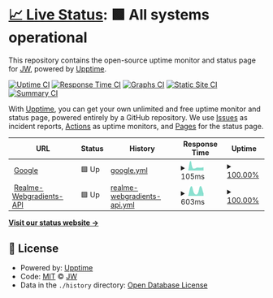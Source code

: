 # [📈 Live Status](https://JiangWeixian.github.io/upptime): <!--live status--> **🟩 All systems operational**

This repository contains the open-source uptime monitor and status page for [JW](jwx.ink), powered by [Upptime](https://github.com/upptime/upptime).

[![Uptime CI](https://github.com/JiangWeixian/upptime/workflows/Uptime%20CI/badge.svg)](https://github.com/JiangWeixian/upptime/actions?query=workflow%3A%22Uptime+CI%22)
[![Response Time CI](https://github.com/JiangWeixian/upptime/workflows/Response%20Time%20CI/badge.svg)](https://github.com/JiangWeixian/upptime/actions?query=workflow%3A%22Response+Time+CI%22)
[![Graphs CI](https://github.com/JiangWeixian/upptime/workflows/Graphs%20CI/badge.svg)](https://github.com/JiangWeixian/upptime/actions?query=workflow%3A%22Graphs+CI%22)
[![Static Site CI](https://github.com/JiangWeixian/upptime/workflows/Static%20Site%20CI/badge.svg)](https://github.com/JiangWeixian/upptime/actions?query=workflow%3A%22Static+Site+CI%22)
[![Summary CI](https://github.com/JiangWeixian/upptime/workflows/Summary%20CI/badge.svg)](https://github.com/JiangWeixian/upptime/actions?query=workflow%3A%22Summary+CI%22)

With [Upptime](https://upptime.js.org), you can get your own unlimited and free uptime monitor and status page, powered entirely by a GitHub repository. We use [Issues](https://github.com/JiangWeixian/upptime/issues) as incident reports, [Actions](https://github.com/JiangWeixian/upptime/actions) as uptime monitors, and [Pages](https://upptime.js.org) for the status page.

<!--start: status pages-->
<!-- This summary is generated by Upptime (https://github.com/upptime/upptime) -->
<!-- Do not edit this manually, your changes will be overwritten -->
<!-- prettier-ignore -->
| URL | Status | History | Response Time | Uptime |
| --- | ------ | ------- | ------------- | ------ |
| <img alt="" src="https://icons.duckduckgo.com/ip3/www.google.com.ico" height="13"> [Google](https://www.google.com) | 🟩 Up | [google.yml](https://github.com/JiangWeixian/upptime/commits/HEAD/history/google.yml) | <details><summary><img alt="Response time graph" src="./graphs/google/response-time-week.png" height="20"> 105ms</summary><br><a href="https://JiangWeixian.github.io/upptime/history/google"><img alt="Response time 105" src="https://img.shields.io/endpoint?url=https%3A%2F%2Fraw.githubusercontent.com%2FJiangWeixian%2Fupptime%2FHEAD%2Fapi%2Fgoogle%2Fresponse-time.json"></a><br><a href="https://JiangWeixian.github.io/upptime/history/google"><img alt="24-hour response time 94" src="https://img.shields.io/endpoint?url=https%3A%2F%2Fraw.githubusercontent.com%2FJiangWeixian%2Fupptime%2FHEAD%2Fapi%2Fgoogle%2Fresponse-time-day.json"></a><br><a href="https://JiangWeixian.github.io/upptime/history/google"><img alt="7-day response time 105" src="https://img.shields.io/endpoint?url=https%3A%2F%2Fraw.githubusercontent.com%2FJiangWeixian%2Fupptime%2FHEAD%2Fapi%2Fgoogle%2Fresponse-time-week.json"></a><br><a href="https://JiangWeixian.github.io/upptime/history/google"><img alt="30-day response time 105" src="https://img.shields.io/endpoint?url=https%3A%2F%2Fraw.githubusercontent.com%2FJiangWeixian%2Fupptime%2FHEAD%2Fapi%2Fgoogle%2Fresponse-time-month.json"></a><br><a href="https://JiangWeixian.github.io/upptime/history/google"><img alt="1-year response time 105" src="https://img.shields.io/endpoint?url=https%3A%2F%2Fraw.githubusercontent.com%2FJiangWeixian%2Fupptime%2FHEAD%2Fapi%2Fgoogle%2Fresponse-time-year.json"></a></details> | <details><summary><a href="https://JiangWeixian.github.io/upptime/history/google">100.00%</a></summary><a href="https://JiangWeixian.github.io/upptime/history/google"><img alt="All-time uptime 100.00%" src="https://img.shields.io/endpoint?url=https%3A%2F%2Fraw.githubusercontent.com%2FJiangWeixian%2Fupptime%2FHEAD%2Fapi%2Fgoogle%2Fuptime.json"></a><br><a href="https://JiangWeixian.github.io/upptime/history/google"><img alt="24-hour uptime 100.00%" src="https://img.shields.io/endpoint?url=https%3A%2F%2Fraw.githubusercontent.com%2FJiangWeixian%2Fupptime%2FHEAD%2Fapi%2Fgoogle%2Fuptime-day.json"></a><br><a href="https://JiangWeixian.github.io/upptime/history/google"><img alt="7-day uptime 100.00%" src="https://img.shields.io/endpoint?url=https%3A%2F%2Fraw.githubusercontent.com%2FJiangWeixian%2Fupptime%2FHEAD%2Fapi%2Fgoogle%2Fuptime-week.json"></a><br><a href="https://JiangWeixian.github.io/upptime/history/google"><img alt="30-day uptime 100.00%" src="https://img.shields.io/endpoint?url=https%3A%2F%2Fraw.githubusercontent.com%2FJiangWeixian%2Fupptime%2FHEAD%2Fapi%2Fgoogle%2Fuptime-month.json"></a><br><a href="https://JiangWeixian.github.io/upptime/history/google"><img alt="1-year uptime 100.00%" src="https://img.shields.io/endpoint?url=https%3A%2F%2Fraw.githubusercontent.com%2FJiangWeixian%2Fupptime%2FHEAD%2Fapi%2Fgoogle%2Fuptime-year.json"></a></details>
| <img alt="" src="https://icons.duckduckgo.com/ip3/realme-ten.vercel.app.ico" height="13"> [Realme-Webgradients-API](https://realme-ten.vercel.app/api/v1/webgradients.svg?desc=happy%20hacking&radialgradiets=true&subtitle=indiehackers&title=hello%20world&webgradientsName=FrozenDreams) | 🟩 Up | [realme-webgradients-api.yml](https://github.com/JiangWeixian/upptime/commits/HEAD/history/realme-webgradients-api.yml) | <details><summary><img alt="Response time graph" src="./graphs/realme-webgradients-api/response-time-week.png" height="20"> 603ms</summary><br><a href="https://JiangWeixian.github.io/upptime/history/realme-webgradients-api"><img alt="Response time 603" src="https://img.shields.io/endpoint?url=https%3A%2F%2Fraw.githubusercontent.com%2FJiangWeixian%2Fupptime%2FHEAD%2Fapi%2Frealme-webgradients-api%2Fresponse-time.json"></a><br><a href="https://JiangWeixian.github.io/upptime/history/realme-webgradients-api"><img alt="24-hour response time 252" src="https://img.shields.io/endpoint?url=https%3A%2F%2Fraw.githubusercontent.com%2FJiangWeixian%2Fupptime%2FHEAD%2Fapi%2Frealme-webgradients-api%2Fresponse-time-day.json"></a><br><a href="https://JiangWeixian.github.io/upptime/history/realme-webgradients-api"><img alt="7-day response time 603" src="https://img.shields.io/endpoint?url=https%3A%2F%2Fraw.githubusercontent.com%2FJiangWeixian%2Fupptime%2FHEAD%2Fapi%2Frealme-webgradients-api%2Fresponse-time-week.json"></a><br><a href="https://JiangWeixian.github.io/upptime/history/realme-webgradients-api"><img alt="30-day response time 603" src="https://img.shields.io/endpoint?url=https%3A%2F%2Fraw.githubusercontent.com%2FJiangWeixian%2Fupptime%2FHEAD%2Fapi%2Frealme-webgradients-api%2Fresponse-time-month.json"></a><br><a href="https://JiangWeixian.github.io/upptime/history/realme-webgradients-api"><img alt="1-year response time 603" src="https://img.shields.io/endpoint?url=https%3A%2F%2Fraw.githubusercontent.com%2FJiangWeixian%2Fupptime%2FHEAD%2Fapi%2Frealme-webgradients-api%2Fresponse-time-year.json"></a></details> | <details><summary><a href="https://JiangWeixian.github.io/upptime/history/realme-webgradients-api">100.00%</a></summary><a href="https://JiangWeixian.github.io/upptime/history/realme-webgradients-api"><img alt="All-time uptime 100.00%" src="https://img.shields.io/endpoint?url=https%3A%2F%2Fraw.githubusercontent.com%2FJiangWeixian%2Fupptime%2FHEAD%2Fapi%2Frealme-webgradients-api%2Fuptime.json"></a><br><a href="https://JiangWeixian.github.io/upptime/history/realme-webgradients-api"><img alt="24-hour uptime 100.00%" src="https://img.shields.io/endpoint?url=https%3A%2F%2Fraw.githubusercontent.com%2FJiangWeixian%2Fupptime%2FHEAD%2Fapi%2Frealme-webgradients-api%2Fuptime-day.json"></a><br><a href="https://JiangWeixian.github.io/upptime/history/realme-webgradients-api"><img alt="7-day uptime 100.00%" src="https://img.shields.io/endpoint?url=https%3A%2F%2Fraw.githubusercontent.com%2FJiangWeixian%2Fupptime%2FHEAD%2Fapi%2Frealme-webgradients-api%2Fuptime-week.json"></a><br><a href="https://JiangWeixian.github.io/upptime/history/realme-webgradients-api"><img alt="30-day uptime 100.00%" src="https://img.shields.io/endpoint?url=https%3A%2F%2Fraw.githubusercontent.com%2FJiangWeixian%2Fupptime%2FHEAD%2Fapi%2Frealme-webgradients-api%2Fuptime-month.json"></a><br><a href="https://JiangWeixian.github.io/upptime/history/realme-webgradients-api"><img alt="1-year uptime 100.00%" src="https://img.shields.io/endpoint?url=https%3A%2F%2Fraw.githubusercontent.com%2FJiangWeixian%2Fupptime%2FHEAD%2Fapi%2Frealme-webgradients-api%2Fuptime-year.json"></a></details>

<!--end: status pages-->

[**Visit our status website →**](https://upptime.js.org)

## 📄 License

- Powered by: [Upptime](https://github.com/upptime/upptime)
- Code: [MIT](./LICENSE) © [JW](jwx.ink)
- Data in the `./history` directory: [Open Database License](https://opendatacommons.org/licenses/odbl/1-0/)
